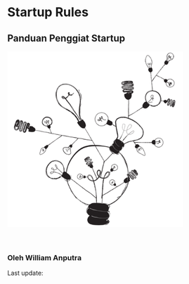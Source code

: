 # Startup Rules

## Panduan Penggiat Startup

<img src="./cover.png" width="400" >

<br>
<br>
<br>

### Oleh William Anputra

Last update: <script>document.writeln((new Date()).toDateString());</script>

<div class="page-break"></div>
